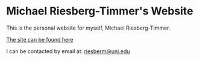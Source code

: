 # Michael Riesberg-Timmer's Website
This is the personal website for myself, Michael Riesberg-Timmer.

[The site can be found here](http://michaeltimmer.me)

I can be contacted by email at: riesberm@uni.edu